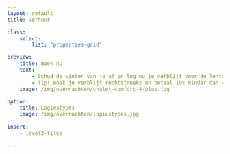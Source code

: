 ```yaml
---
layout: default
title: Verhuur

class:
    select: 
        list: "properties-grid"

preview:
    title: Boek nu
    text: 
        - Schud de winter van je af en leg nu je verblijf voor de lente of zomer vast. Dit mooie vooruitzicht geeft je beslist extra energie in deze donkere maanden.
        - Tip! Boek je verblijf rechtstreeks en betaal 10% minder dan via Booking of AirBnB.
    image: /img/overnachten/chalet-comfort-4-plus.jpg

option:
    title: Logiestypes
    image: /img/overnachten/logiestypes.jpg
        
insert:
    - level3-tiles
    
---
```

